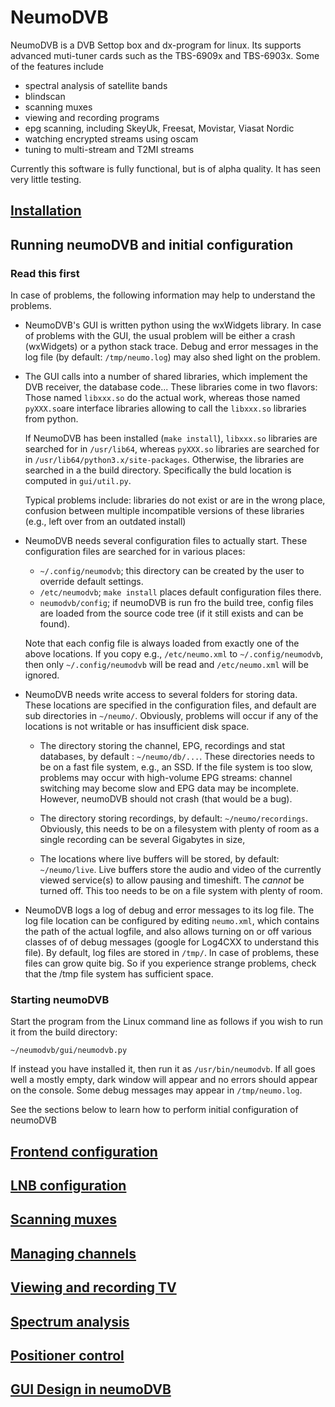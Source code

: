 # NeumoDVB #

NeumoDVB is a DVB Settop box and dx-program for linux.
Its supports advanced muti-tuner cards such as the TBS-6909x and TBS-6903x.
Some of the features include

 * spectral analysis of satellite bands
 * blindscan
 * scanning muxes
 * viewing and recording programs
 * epg scanning, including SkeyUk, Freesat, Movistar, Viasat Nordic
 * watching encrypted streams using oscam
 * tuning to multi-stream and T2MI streams

Currently this software is fully functional, but is of alpha quality. It has seen
very little testing.

## [Installation](docs/INSTALL.md) ##

## Running neumoDVB and initial configuration ##

### Read this first ###

In case of problems, the following information may help to understand the problems.

* NeumoDVB's GUI is written python using the wxWidgets library. In case of problems
  with the GUI, the usual problem will be either a crash (wxWidgets) or a python stack trace. Debug and
  error messages in the log file (by default: `/tmp/neumo.log`) may also shed light on the problem.
* The GUI calls into  a number of shared libraries, which implement the DVB receiver, the database code...
  These libraries come in two flavors:  Those named `libxxx.so` do the actual work, whereas those named
  `pyXXX.so`are interface libraries allowing to call the `libxxx.so` libraries from python.

  If NeumoDVB has been installed (`make install`), `libxxx.so` libraries are searched for in `/usr/lib64`,
  whereas `pyXXX.so` libraries are searched for in `/usr/lib64/python3.x/site-packages`. Otherwise, the libraries
  are searched in a the build directory. Specifically the buld location is computed in `gui/util.py`.

  Typical problems include: libraries do not exist or are in the wrong place, confusion between
  multiple incompatible versions of these libraries (e.g., left over from an outdated install)

* NeumoDVB needs several configuration files to actually start. These configuration files are searched for in
  various places:

  * `~/.config/neumodvb`; this directory can be created by the user to override default settings.
  * `/etc/neumodvb`; `make install` places default configuration files there.
  * `neumodvb/config`;  if neumoDVB is run fro the build tree, config files are loaded from the
  source code tree (if it still exists and can be found).

  Note that each config file is always loaded from exactly one of the above locations. If you copy
  e.g., `/etc/neumo.xml` to `~/.config/neumodvb`, then only `~/.config/neumodvb` will be read and `/etc/neumo.xml`
  will be ignored.

* NeumoDVB needs  write access to several folders for storing data. These locations are specified in
  the configuration files, and default are sub directories in `~/neumo/`.
  Obviously, problems will occur if any of the locations is not writable or has insufficient disk space.

  * The directory storing the channel, EPG, recordings and stat databases, by default : `~/neumo/db/...`.
  These directories needs to be on a fast  file system, e.g., an SSD. If the file system is too slow,
  problems may occur with high-volume EPG streams: channel switching may become slow and EPG data may be
  incomplete. However, neumoDVB should not crash (that would be a bug).

  * The directory storing recordings, by default: `~/neumo/recordings`. Obviously, this needs to
  be on a filesystem with plenty of room as a single recording can be several Gigabytes in size,

  * The locations where live buffers will be stored, by default: `~/neumo/live`. Live buffers store the audio and
  video of the currently viewed service(s) to allow pausing and timeshift. The *cannot* be turned off.
  This too needs to  be on a file system with plenty of room.


* NeumoDVB logs a log of debug and error messages to its log file. The log file location can be configured
  by editing `neumo.xml`, which contains the path of the actual logfile, and also allows turning on or off
  various classes of of debug messages (google for Log4CXX to understand this file). By default, log files
  are stored in `/tmp/`. In case of problems, these files can grow quite big. So if you experience strange
  problems, check that the /tmp file system has sufficient space.

### Starting neumoDVB ###

Start the program from the Linux command line as follows if you wish to run it from the build directory:

```~/neumodvb/gui/neumodvb.py```

If instead you have installed it, then run it as `/usr/bin/neumodvb`. If all goes well a mostly empty, dark
window will appear and no errors should appear on the console. Some debug messages may appear in `/tmp/neumo.log`.

See the sections below to learn how to perform initial configuration of neumoDVB


## [Frontend configuration](docs/frontends.md) ##

## [LNB configuration](docs/lnbs.md) ##

## [Scanning muxes](docs/muxes.md) ##

## [Managing channels](docs/channel_management.md) ##

## [Viewing and recording TV](docs/viewing.md) ##

## [Spectrum analysis](docs/spectrum.md) ##

## [Positioner control](docs/positioner.md) ##


## [GUI Design in neumoDVB](docs/gui_design.md) ##

